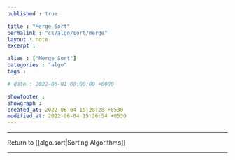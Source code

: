 ```yaml
---
published : true

title : "Merge Sort"
permalink : "cs/algo/sort/merge"
layout : note
excerpt : 

alias : ["Merge Sort"]
categories : "algo"
tags : 

# date : 2022-06-01 00:00:00 +0000

showfooter : 
showgraph : 
created_at: 2022-06-04 15:28:28 +0530
modified_at: 2022-06-04 15:36:54 +0530
---
```











---

Return to [[algo.sort|Sorting Algorithms]]

---
